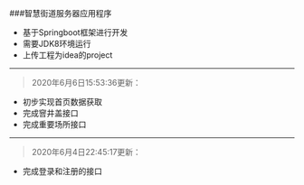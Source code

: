 ###智慧街道服务器应用程序

- 基于Springboot框架进行开发
- 需要JDK8环境运行
- 上传工程为idea的project

-----
> 2020年6月6日15:53:36更新：
- 初步实现首页数据获取
- 完成窨井盖接口
- 完成重要场所接口
-----
> 2020年6月4日22:45:17更新：
- 完成登录和注册的接口